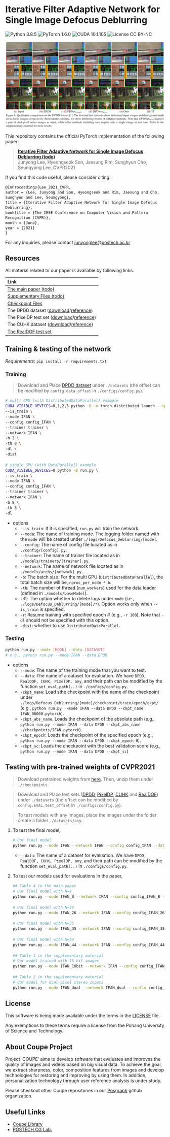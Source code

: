 

# Iterative Filter Adaptive Network for Single Image Defocus Deblurring
![Python 3.8.5](https://img.shields.io/badge/python-3.8.5-green.svg?style=plastic)
![PyTorch 1.6.0](https://img.shields.io/badge/PyTorch-1.6.0-green.svg?style=plastic)
![CUDA 10.1.105](https://img.shields.io/badge/CUDA-10.1.105-green.svg?style=plastic)
![License CC BY-NC](https://img.shields.io/badge/license-GNU_AGPv3-blue.svg?style=plastic)

![Teaser image](./assets/figure.jpg)

This repository contains the official PyTorch implementation of the following paper:

> **[Iterative Filter Adaptive Network for Single Image Defocus Deblurring (todo)](http://cg.postech.ac.kr/papers/2020_CGI_JY.pdf)**<br>
> Junyong Lee, Hyeongseok Son, Jaesung Rim, Sunghyun Cho, Seungyong Lee, CVPR2021

If you find this code useful, please consider citing:
```
@InProceedings{Lee_2021_CVPR,
author = {Lee, Junyong and Son, Hyeongseok and Rim, Jaesung and Cho, Sunghyun and Lee, Seungyong},
title = {Iterative Filter Adaptive Network for Single Image Defocus Deblurring},
booktitle = {The IEEE Conference on Computer Vision and Pattern Recognition (CVPR)},
month = {June},
year = {2021}
}
```

For any inquiries, please contact [junyonglee@postech.ac.kr](mailto:junyonglee@postech.ac.kr)

## Resources

All material related to our paper is available by following links:

| Link |
| :-------------- |
| [The main paper (todo)](https://drive.google.com/file/d/1mRVo3JefkgRd2VdJvG5M-8xWtvl60ZWg/view?usp=sharing) |
| [Supplementary Files (todo)](https://drive.google.com/file/d/1sQTGHEcko2HxoIvneyrot3bUabPrN5l1/view?usp=sharing) |
| [Checkpoint Files](https://www.dropbox.com/s/qohhmr9p81u0syi/checkpoints.zip?dl=0) |
| The DPDD dataset ([download](https://www.dropbox.com/s/w9urn5m4mzllrwu/DPDD.zip?dl=0)/[reference](https://github.com/Abdullah-Abuolaim/defocus-deblurring-dual-pixel)) |
| The PixelDP test set ([download](https://www.dropbox.com/s/pw7w2bpp7pc410n/PixelDP.zip?dl=0)/[reference](https://ln2.sync.com/dl/ec54aa480/b28q2xma-9xa3w5tx-ss2cv7dg-2yx935qs/view/default/10770664900008)) |
| The CUHK dataset ([download](https://www.dropbox.com/s/zxjhzuxsxh4v0cv/CUHK.zip?dl=0)/[reference](http://www.cse.cuhk.edu.hk/~leojia/projects/dblurdetect/dataset.html)) |
| [The RealDOF test set](https://www.dropbox.com/s/arox1aixvg67fw5/RealDOF.zip?dl=0) |

## Training & testing of the network
*Requirements*: `pip install -r requirements.txt`
### Training
>Download and Place [DPDD dataset](https://www.dropbox.com/s/y0cc3loytfbd81h/DPDD.zip?dl=0) under `./datasets` (the offset can be modified by `config.data_offset` in `./configs/config.py`).

```bash
# multi GPU (with DistributedDataParallel) example
CUDA_VISIBLE_DEVICES=0,1,2,3 python -B -m torch.distributed.launch --nproc_per_node=4 --master_port=9000 run.py \
--is_train \
--mode IFAN \
--config config_IFAN \
--trainer trainer \
--network IFAN \
-b 2 \
-th 8 \
-dl \
-dist

# single GPU (with DataParallel) example
CUDA_VISIBLE_DEVICES=0 python -B run.py \
--is_train \
--mode IFAN \
--config config_IFAN \
--trainer trainer \
--network IFAN \
-b 8 \
-th 8 \
-dl
```
* options
    * `--is_train`: If it is specified, `run.py` will train the network.  
    * `--mode`: The name of training mode. The logging folder named with the `mode` will be created under `./logs/Defocus_Deblurring/[mode]`. 
    * `--config`: The name of config file located as in `./config/[config].py`.
    * `--trainer`: The name of trainer  file located as in `./models/trainers/[trainer].py`.
    * `--network`: The name of network file located as in `./models/archs/[network].py`.
    * `-b`: The batch size. For the multi GPU (`DistributedDataParallel`), the total batch size will be, `nproc_per_node * b`.
    * `-th`: The number of thread (`num_workers`) used for the data loader (defined in `./models/baseModel`).
    * `-dl`: The option whether to delete logs under `mode` (i.e., `./logs/Defocus_Deblurring/[mode]/*`). Option works only when `--is_train` is specified.
    * `-r`: Resume training with specified epoch # (e.g., `-r 100`). Note that `-dl` should not be specified with this option.
    * `-dist`: whether to use `DistributedDataParallel`.

### Testing
```bash
python run.py --mode [MODE] --data [DATASET]
# e.g., python run.py --mode IFAN --data DPDD
```
* options
    * `--mode`: The name of the training mode that you want to test.
    * `--data`: The name of a dataset for evaluation. We have `DPDD, RealDOF, CUHK, PixelDP, any`, and their path can be modified by the function `set_eval_path(..)` in `./configs/config.py`.
    * `-ckpt_name`: Load sthe checkpoint with the name of the checkpoint under `./logs/Defocus_Deblurring/[mode]/checkpoint/train/epoch/ckpt/` (e.g., `python run.py --mode IFAN --data DPDD --ckpt_name IFAN_00000.pytorch`).
    * `-ckpt_abs_name`. Loads the checkpoint of the absolute path (e.g., `python run.py --mode IFAN --data DPDD --ckpt_abs_name ./checkpoints/IFAN.pytorch`).
    * `-ckpt_epoch`: Loads the checkpoint of the specified epoch (e.g., `python run.py --mode IFAN --data DPDD --ckpt_epoch 0`). 
    * `-ckpt_sc`: Loads the checkpoint with the best validation score (e.g., `python run.py --mode IFAN --data DPDD --ckpt_sc`)    

## Testing with pre-trained weights of CVPR2021
> Download pretrained weights from [here](https://www.dropbox.com/s/qohhmr9p81u0syi/checkpoints.zip?dl=0). Then, unzip them under `./checkpoints`.

> Download and Place test sets ([DPDD](https://www.dropbox.com/s/w9urn5m4mzllrwu/DPDD.zip?dl=0), [PixelDP](https://www.dropbox.com/s/pw7w2bpp7pc410n/PixelDP.zip?dl=0), [CUHK](https://www.dropbox.com/s/zxjhzuxsxh4v0cv/CUHK.zip?dl=0) and [RealDOF](https://www.dropbox.com/s/arox1aixvg67fw5/RealDOF.zip?dl=0)) under `./datasets` (the offset can be modified by `config.EVAL.test_offset` in `./configs/config.py`).

>  To test models with any images, place the images under the folder  create a folder `./datasets/any`.
>  
1. To test the final model,
    ```bash
    # Our final model 
    python run.py --mode IFAN --network IFAN --config config_IFAN --data DPDD --ckpt_abs_name checkpoints/IFAN.pytorch
    ```
    * `--data`: The name of a dataset for evaluation. We have `DPDD, RealDOF, CUHK, PixelDP, any`, and their path can be modified by the function `set_eval_path(..)` in `./configs/config.py`.


2. To test our models used for evaluations in the paper,
    ```bash
    ## Table 4 in the main paper
    # Our final model with N=8
    python run.py --mode IFAN_8 --network IFAN --config config_IFAN_8 --data DPDD --ckpt_abs_name checkpoints/IFAN_8.pytorch

    # Our final model with N=26
    python run.py --mode IFAN_26 --network IFAN --config config_IFAN_26 --data DPDD --ckpt_abs_name checkpoints/IFAN_26.pytorch

    # Our final model with N=35
    python run.py --mode IFAN_35 --network IFAN --config config_IFAN_35 --data DPDD --ckpt_abs_name checkpoints/IFAN_35.pytorch

    # Our final model with N=44
    python run.py --mode IFAN_44 --network IFAN --config config_IFAN_44 --data DPDD --ckpt_abs_name checkpoints/IFAN_44.pytorch

    ## Table 1 in the supplementary material
    # Our model trained with 16 bit images
    python run.py --mode IFAN_16bit --network IFAN --config config_IFAN_16bit --data DPDD --ckpt_abs_name checkpoints/IFAN_16bit.pytorch

    ## Table 2 in the supplementary material
    # Our model for dual-pixel stereo inputs 
    python run.py --mode IFAN_dual --network IFAN_dual --config config_IFAN --data DPDD --ckpt_abs_name checkpoints/IFAN_dual.pytorch
    ```


## License ##
This software is being made available under the terms in the [LICENSE](LICENSE) file.

Any exemptions to these terms require a license from the Pohang University of Science and Technology.

## About Coupe Project ##
Project ‘COUPE’ aims to develop software that evaluates and improves the quality of images and videos based on big visual data. To achieve the goal, we extract sharpness, color, composition features from images and develop technologies for restoring and improving by using them. In addition, personalization technology through user reference analysis is under study.  
    
Please checkout other Coupe repositories in our [Posgraph](https://github.com/posgraph) github organization.

## Useful Links ##
* [Coupe Library](http://coupe.postech.ac.kr/)
* [POSTECH CG Lab.](http://cg.postech.ac.kr/)

